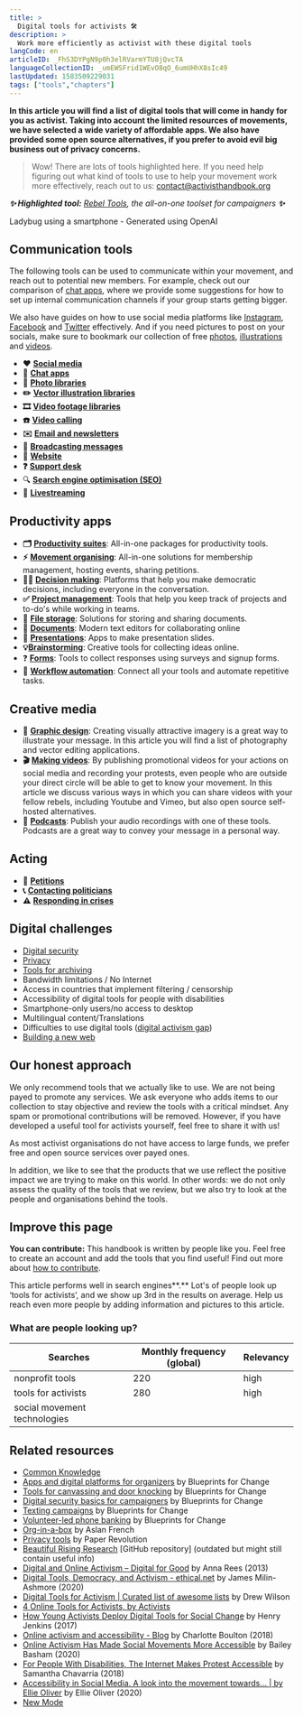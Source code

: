 ```yaml
---
title: >
  Digital tools for activists 🛠
description: >
  Work more efficiently as activist with these digital tools
langCode: en
articleID: _FhS3DYPgN9p0h3elRVarmYTU8jQvcTA
languageCollectionID: _umEWSFrid1WEvO8qO_6umUHhX8sIc49
lastUpdated: 1583509229031
tags: ["tools","chapters"]
---
```


**In this article you will find a list of digital tools that will come in handy for you as activist. Taking into account the limited resources of movements, we have selected a wide variety of affordable apps. We also have provided some open source alternatives, if you prefer to avoid evil big business out of privacy concerns.**

> Wow! There are lots of tools highlighted here. If you need help figuring out what kind of tools to use to help your movement work more effectively, reach out to us: [contact@activisthandbook.org](mailto:contact@activisthandbook.org)

_**✨ Highlighted tool:**_ [_Rebel Tools_](/rebel-tools)_, the all-on-one toolset for campaigners **✨**_

<div><figcaption>Ladybug using a smartphone - Generated using OpenAI</figcaption></div>

## Communication tools

The following tools can be used to communicate within your movement, and reach out to potential new members. For example, check out our comparison of [chat apps](/tools/chat-apps), where we provide some suggestions for how to set up internal communication channels if your group starts getting bigger.

We also have guides on how to use social media platforms like [Instagram](/tools/instagram), [Facebook](/tools/facebook) and [Twitter](/tools/twitter) effectively. And if you need pictures to post on your socials, make sure to bookmark our collection of free [photos](/tools/photo-libraries), [illustrations](/tools/vector-libraries) and [videos](/tools/video-libraries).

-   **❤️** [**Social media**](/tools/social-media)
-   **💬** [**Chat apps**](/tools/chat-apps)
-   **📸** [**Photo libraries**](/tools/photo-libraries)
-   **✏️** [**Vector illustration libraries**](/tools/vector-libraries)
-   **🎞** [**Video footage libraries**](/tools/video-libraries)
-   **☎️** [**Video calling**](/tools/video-calling)
-   **✉️** [**Email and newsletters**](/tools/newsletters)
-   📱 [**Broadcasting messages**](/tools/broadcasting-messages)
-   **🔗** [**Website**](/tools/website)
-   **❓** [**Support desk**](/tools/support-desk)
-   🔍 [**Search engine optimisation (SEO)**](/tools/seo)
-   🔴 [**Livestreaming**](/tools/livestreaming)

## Productivity apps

-   **🗂** [**Productivity suites**](/tools/productivity-suites): All-in-one packages for productivity tools.
-   **⚡** [**Movement organising**](/tools/organising): All-in-one solutions for membership management, hosting events, sharing petitions.
-   **🙋‍♀️** [**Decision making**](/tools/decision-making): Platforms that help you make democratic decisions, including everyone in the conversation.
-   **✅** [**Project management**](/tools/project-management): Tools that help you keep track of projects and to-do's while working in teams.
-   **📂** [**File storage**](/tools/file-storage): Solutions for storing and sharing documents.
-   📝 [**Documents**](/tools/documents): Modern text editors for collaborating online
-   🎤 [**Presentations**](/tools/presentations): Apps to make presentation slides.
-   **💡**[**Brainstorming**](/tools/brainstorming): Creative tools for collecting ideas online.
-   ❓ [**Forms**](/tools/forms): Tools to collect responses using surveys and signup forms.
-   🤖 [**Workflow automation**](/tools/workflow-automation): Connect all your tools and automate repetitive tasks.

## Creative media

-   **🎨** [**Graphic design**](/tools/graphic-design): Creating visually attractive imagery is a great way to illustrate your message. In this article you will find a list of photography and vector editing applications.
-   **🎬** [**Making videos**](/tools/videos): By publishing promotional videos for your actions on social media and recording your protests, even people who are outside your direct circle will be able to get to know your movement. In this article we discuss various ways in which you can share videos with your fellow rebels, including Youtube and Vimeo, but also open source self-hosted alternatives.
-   **🎤** [**Podcasts**](/tools/podcasts): Publish your audio recordings with one of these tools. Podcasts are a great way to convey your message in a personal way.

## Acting

-   **📝** [**Petitions**](/tools/petitions)
-   **📞** [**Contacting politicians**](/tools/contacting-politicians)
-   **⚠️** [**Responding in crises**](/tools/responding-in-crises)

## Digital challenges

-   [Digital security](/tools/security)
-   [Privacy](/tools/privacy)
-   [Tools for archiving](/organising/archiving-tools)
-   Bandwidth limitations / No Internet
-   Access in countries that implement filtering / censorship
-   Accessibility of digital tools for people with disabilities
-   Smartphone-only users/no access to desktop
-   Multilingual content/Translations
-   Difficulties to use digital tools ([digital activism gap](https://academic.oup.com/socpro/article/65/1/51/4795348))
-   [Building a new web](/tools/new-web)

## Our honest approach

We only recommend tools that we actually like to use. We are not being payed to promote any services. We ask everyone who adds items to our collection to stay objective and review the tools with a critical mindset. Any spam or promotional contributions will be removed. However, if you have developed a useful tool for activists yourself, feel free to share it with us!

As most activist organisations do not have access to large funds, we prefer free and open source services over payed ones.

In addition, we like to see that the products that we use reflect the positive impact we are trying to make on this world. In other words: we do not only assess the quality of the tools that we review, but we also try to look at the people and organisations behind the tools.

## Improve this page

**You can contribute:** This handbook is written by people like you. Feel free to create an account and add the tools that you find useful! Find out more about [how to contribute](/join).

This article performs well in search engines**.** Lot's of people look up ‘tools for activists’, and we show up 3rd in the results on average. Help us reach even more people by adding information and pictures to this article.

### What are people looking up?

<div><table><thead><tr><th>Searches</th><th>Monthly frequency (global)</th><th>Relevancy</th></tr></thead><tbody><tr><td>nonprofit tools</td><td>220</td><td>high</td></tr><tr><td>tools for activists</td><td>280</td><td>high</td></tr><tr><td>social movement technologies</td><td></td><td></td></tr></tbody></table></div>

## Related resources

-   [Common Knowledge](https://commonknowledge.coop)
-   [Apps and digital platforms for organizers](https://blueprintsfc.org/guide/apps-and-digital-platforms-for-organizers-tools-roundup/) by Blueprints for Change
-   [Tools for canvassing and door knocking](https://blueprintsfc.org/guide/canvassing-and-door-knocking-tools-roundup/) by Blueprints for Change
-   [Digital security basics for campaigners](https://blueprintsfc.org/guide/digital-security-basics-for-campaigners/) by Blueprints for Change
-   [Texting campaigns](https://blueprintsfc.org/guide/texting-campaigns/) by Blueprints for Change
-   [Volunteer-led phone banking](https://blueprintsfc.org/guide/phone-banking/) by Blueprints for Change
-   [Org-in-a-box](https://github.com/jcklpe/org-in-a-box) by Aslan French
-   [Privacy tools](https://www.paperrevolution.org/activist-tools/) by Paper Revolution
-   [Beautiful Rising Research](https://github.com/BeautifulTrouble/Beautiful-Rising-Research) \[GitHub repository\] (outdated but might still contain useful info)
-   [Digital and Online Activism – Digital for Good](https://en.reset.org/digital-and-online-activism/) by Anna Rees (2013)
-   [Digital Tools, Democracy, and Activism - ethical.net](https://ethical.net/ethical/digital-tools-democracy-and-activism/) by James Milin-Ashmore (2020)
-   [Digital Tools for Activism | Curated list of awesome lists](https://project-awesome.org/drewrwilson/toolsforactivism) by Drew Wilson
-   [4 Online Tools for Activists, by Activists](https://www.activisthive.org/4-online-tools-for-activists-by-activists/)
-   [How Young Activists Deploy Digital Tools for Social Change](https://clalliance.org/blog/how-young-activists-deploy-digital-tools-for-social-change/) by Henry Jenkins (2017)
-   [Online activism and accessibility - Blog](https://www.voicemag.uk/blog/4256/online-activism-and-accessibility) by Charlotte Boulton (2018)
-   [Online Activism Has Made Social Movements More Accessible](https://www.nashvillescene.com/news/online-activism-has-made-social-movements-more-accessible/article_d9f20c0e-01e2-5e25-9cc6-128007a1240b.html) by Bailey Basham (2020)
-   [For People With Disabilities, The Internet Makes Protest Accessible](https://hellogiggles.com/lifestyle/people-with-disabilities-internet-protest/) by Samantha Chavarria (2018)
-   [Accessibility in Social Media. A look into the movement towards… | by Ellie Oliver](https://medium.com/@EllieOliver196_16205/accessibility-in-social-media-62828199466d) by Ellie Oliver (2020)
-   [New Mode](https://www.newmode.net/home)